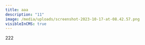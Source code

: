 ```yaml
---
title: aaa
description: "11"
image: /media/uploads/screenshot-2023-10-17-at-08.42.57.png
visibleInCMS: true
---
```

222